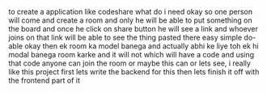 to create a application like codeshare what do i need okay so one person will come and create a room and only he will be able to put something on the board and once he click on share button he will see a link and whoever joins on that link will be able to see the thing pasted there easy simple do-able okay then ek room ka model banega and  actually abhi ke liye toh ek hi modal banega room karke and it will not which will have a code and using that code anyone can join the room or maybe this can or lets see, i really like this project first lets write the backend for this then lets finish it off with the frontend part of it 